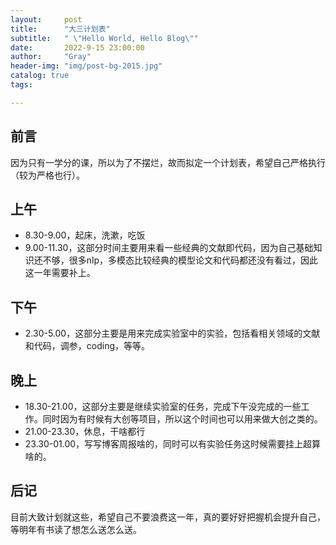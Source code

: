 ```yaml
---
layout:     post
title:      "大三计划表"
subtitle:   " \"Hello World, Hello Blog\""
date:       2022-9-15 23:00:00
author:     "Gray"
header-img: "img/post-bg-2015.jpg"
catalog: true
tags:

---
```


## 前言

因为只有一学分的课，所以为了不摆烂，故而拟定一个计划表，希望自己严格执行（较为严格也行）。

## 上午

+ 8.30-9.00，起床，洗漱，吃饭
+ 9.00-11.30，这部分时间主要用来看一些经典的文献即代码，因为自己基础知识还不够，很多nlp，多模态比较经典的模型论文和代码都还没有看过，因此这一年需要补上。


## 下午

+ 2.30-5.00，这部分主要是用来完成实验室中的实验，包括看相关领域的文献和代码，调参，coding，等等。

## 晚上

+ 18.30-21.00，这部分主要是继续实验室的任务，完成下午没完成的一些工作。同时因为有时候有大创等项目，所以这个时间也可以用来做大创之类的。
+ 21.00-23.30，休息，干啥都行
+ 23.30-01.00，写写博客周报啥的，同时可以有实验任务这时候需要挂上超算啥的。

## 后记

目前大致计划就这些，希望自己不要浪费这一年，真的要好好把握机会提升自己，等明年有书读了想怎么送怎么送。
